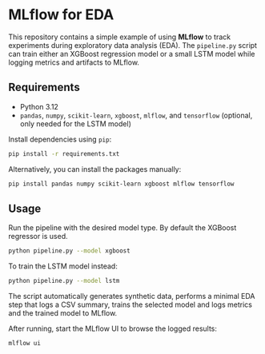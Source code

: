 # MLflow for EDA

This repository contains a simple example of using **MLflow** to track
experiments during exploratory data analysis (EDA). The `pipeline.py`
script can train either an XGBoost regression model or a small LSTM
model while logging metrics and artifacts to MLflow.

## Requirements

- Python 3.12
- `pandas`, `numpy`, `scikit-learn`, `xgboost`, `mlflow`, and
  `tensorflow` (optional, only needed for the LSTM model)

Install dependencies using `pip`:

```bash
pip install -r requirements.txt
```

Alternatively, you can install the packages manually:

```bash
pip install pandas numpy scikit-learn xgboost mlflow tensorflow
```

## Usage

Run the pipeline with the desired model type. By default the XGBoost
regressor is used.

```bash
python pipeline.py --model xgboost
```

To train the LSTM model instead:

```bash
python pipeline.py --model lstm
```

The script automatically generates synthetic data, performs a minimal
EDA step that logs a CSV summary, trains the selected model and logs
metrics and the trained model to MLflow.

After running, start the MLflow UI to browse the logged results:

```bash
mlflow ui
```
